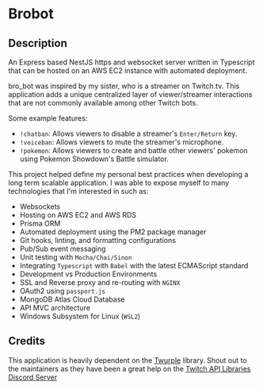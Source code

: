 # Brobot

## Description

An Express based NestJS https and websocket server written in Typescript that can be hosted on an AWS EC2 instance with automated deployment.

bro_bot was inspired by my sister, who is a streamer on Twitch.tv. This application adds a unique centralized layer of viewer/streamer interactions
that are not commonly available among other Twitch bots.

Some example features:

-   `!chatban`: Allows viewers to disable a streamer's `Enter/Return` key.
-   `!voiceban`: Allows viewers to mute the streamer's microphone.
-   `!pokemon`: Allows viewers to create and battle other viewers' pokemon using Pokemon Showdown's Battle simulator.

This project helped define my personal best practices when developing a long term scalable application.
I was able to expose myself to many technologies that I'm interested in such as:

-   Websockets
-   Hosting on AWS EC2 and AWS RDS
-   Prisma ORM
-   Automated deployment using the PM2 package manager
-   Git hooks, linting, and formatting configurations
-   Pub/Sub event messaging
-   Unit testing with `Mocha/Chai/Sinon`
-   Integrating `Typescript` with `Babel` with the latest ECMAScript standard
-   Development vs Production Environments
-   SSL and Reverse proxy and re-routing with `NGINX`
-   OAuth2 using `passport.js`
-   MongoDB Atlas Cloud Database
-   API MVC architecture
-   Windows Subsystem for Linux (`WSL2`)

## Credits

This application is heavily dependent on the [Twurple](https://github.com/twurple/twurple) library.
Shout out to the maintainers as they have been a great help on the [Twitch API Libraries Discord Server](https://discord.gg/WUxGcDSR)
